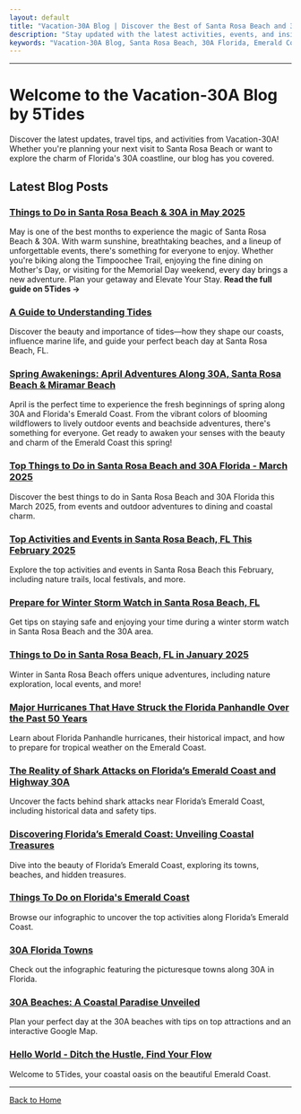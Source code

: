 ```yaml
---
layout: default
title: "Vacation-30A Blog | Discover the Best of Santa Rosa Beach and 30A"
description: "Stay updated with the latest activities, events, and insights from Vacation-30A. Explore Santa Rosa Beach and Florida's Emerald Coast through our engaging blog posts."
keywords: "Vacation-30A Blog, Santa Rosa Beach, 30A Florida, Emerald Coast, activities, events, travel tips, beach guide, 5Tides, what is happening this month in 30A FL"
---
```


---

# Welcome to the Vacation-30A Blog by 5Tides

Discover the latest updates, travel tips, and activities from Vacation-30A! Whether you're planning your next visit to Santa Rosa Beach or want to explore the charm of Florida's 30A coastline, our blog has you covered.

## **Latest Blog Posts**
### [Things to Do in Santa Rosa Beach & 30A in May 2025](https://5tidesfl.com/things-to-do-santa-rosa-beach-30a-may-2025/)
May is one of the best months to experience the magic of Santa Rosa Beach & 30A. With warm sunshine, breathtaking beaches, and a lineup of unforgettable events, there's something for everyone to enjoy. Whether you're biking along the Timpoochee Trail, enjoying the fine dining on Mother's Day, or visiting for the Memorial Day weekend, every day brings a new adventure. Plan your getaway and Elevate Your Stay. **Read the full guide on 5Tides →**

### [A Guide to Understanding Tides](https://5tidesfl.com/a-guide-to-understanding-tides/)
Discover the beauty and importance of tides—how they shape our coasts, influence marine life, and guide your perfect beach day at Santa Rosa Beach, FL.

### [Spring Awakenings: April Adventures Along 30A, Santa Rosa Beach & Miramar Beach](https://5tidesfl.com/spring-awakenings-april-adventures-along-30a-santa-rosa-beach-miramar-beach/)
April is the perfect time to experience the fresh beginnings of spring along 30A and Florida's Emerald Coast. From the vibrant colors of blooming wildflowers to lively outdoor events and beachside adventures, there's something for everyone. Get ready to awaken your senses with the beauty and charm of the Emerald Coast this spring!

### [Top Things to Do in Santa Rosa Beach and 30A Florida - March 2025](https://5tidesfl.com/top-things-to-do-santa-rosa-beach-30a-florida-march-2025-events/)
Discover the best things to do in Santa Rosa Beach and 30A Florida this March 2025, from events and outdoor adventures to dining and coastal charm.

### [Top Activities and Events in Santa Rosa Beach, FL This February 2025](https://5tidesfl.com/top-activities-events-santa-rosa-beach-february-2025/)
Explore the top activities and events in Santa Rosa Beach this February, including nature trails, local festivals, and more.

### [Prepare for Winter Storm Watch in Santa Rosa Beach, FL](https://5tidesfl.com/winter-storm-cold-weather-safety-tips/)
Get tips on staying safe and enjoying your time during a winter storm watch in Santa Rosa Beach and the 30A area.

### [Things to Do in Santa Rosa Beach, FL in January 2025](https://5tidesfl.com/things-to-do-in-santa-rosa-beach-fl-in-january-2025/)
Winter in Santa Rosa Beach offers unique adventures, including nature exploration, local events, and more!

### [Major Hurricanes That Have Struck the Florida Panhandle Over the Past 50 Years](https://5tidesfl.com/hurricanes-florida-panhandle-past-50-years/)
Learn about Florida Panhandle hurricanes, their historical impact, and how to prepare for tropical weather on the Emerald Coast.

### [The Reality of Shark Attacks on Florida’s Emerald Coast and Highway 30A](https://5tidesfl.com/reality-of-shark-attacks-floridas-emerald-coast/)
Uncover the facts behind shark attacks near Florida’s Emerald Coast, including historical data and safety tips.

### [Discovering Florida’s Emerald Coast: Unveiling Coastal Treasures](https://5tidesfl.com/discovering-floridas-emerald-coast-unveiling-coastal-treasures/)
Dive into the beauty of Florida’s Emerald Coast, exploring its towns, beaches, and hidden treasures.

### [Things To Do on Florida's Emerald Coast](https://5tidesfl.com/things-to-do-floridas-emerald-coast/)
Browse our infographic to uncover the top activities along Florida’s Emerald Coast.

### [30A Florida Towns](https://5tidesfl.com/30a-florida-towns-infographic/)
Check out the infographic featuring the picturesque towns along 30A in Florida.

### [30A Beaches: A Coastal Paradise Unveiled](https://5tidesfl.com/30a-beaches-a-coastal-paradise-unveiled/)
Plan your perfect day at the 30A beaches with tips on top attractions and an interactive Google Map.

### [Hello World - Ditch the Hustle, Find Your Flow](https://5tidesfl.com/hello-world/)
Welcome to 5Tides, your coastal oasis on the beautiful Emerald Coast.

---

[Back to Home](./)
